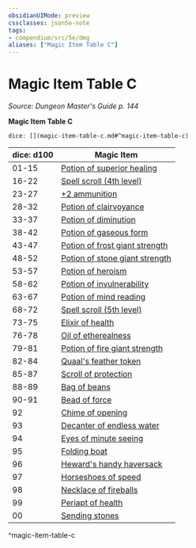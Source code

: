 ```yaml
---
obsidianUIMode: preview
cssclasses: json5e-note
tags:
- compendium/src/5e/dmg
aliases: ["Magic Item Table C"]
---
```

# Magic Item Table C
*Source: Dungeon Master's Guide p. 144* 

**Magic Item Table C**

`dice: [](magic-item-table-c.md#^magic-item-table-c)`

| dice: d100 | Magic Item |
|------------|------------|
| 01-15 | [Potion of superior healing](Mechanics/items/potion-of-superior-healing.md) |
| 16-22 | [Spell scroll (4th level)](Mechanics/items/spell-scroll-4th-level.md) |
| 23-27 | [+2 ammunition](Mechanics/items/2-ammunition.md) |
| 28-32 | [Potion of clairvoyance](Mechanics/items/potion-of-clairvoyance.md) |
| 33-37 | [Potion of diminution](Mechanics/items/potion-of-diminution.md) |
| 38-42 | [Potion of gaseous form](Mechanics/items/potion-of-gaseous-form.md) |
| 43-47 | [Potion of frost giant strength](Mechanics/items/potion-of-frost-giant-strength.md) |
| 48-52 | [Potion of stone giant strength](Mechanics/items/potion-of-stone-giant-strength.md) |
| 53-57 | [Potion of heroism](Mechanics/items/potion-of-heroism.md) |
| 58-62 | [Potion of invulnerability](Mechanics/items/potion-of-invulnerability.md) |
| 63-67 | [Potion of mind reading](Mechanics/items/potion-of-mind-reading.md) |
| 68-72 | [Spell scroll (5th level)](Mechanics/items/spell-scroll-5th-level.md) |
| 73-75 | [Elixir of health](Mechanics/items/elixir-of-health.md) |
| 76-78 | [Oil of etherealness](Mechanics/items/oil-of-etherealness.md) |
| 79-81 | [Potion of fire giant strength](Mechanics/items/potion-of-fire-giant-strength.md) |
| 82-84 | [Quaal's feather token](Mechanics/items/quaals-feather-token-dmg.md) |
| 85-87 | [Scroll of protection](Mechanics/items/scroll-of-protection-dmg.md) |
| 88-89 | [Bag of beans](Mechanics/items/bag-of-beans.md) |
| 90-91 | [Bead of force](Mechanics/items/bead-of-force.md) |
| 92 | [Chime of opening](Mechanics/items/chime-of-opening.md) |
| 93 | [Decanter of endless water](Mechanics/items/decanter-of-endless-water.md) |
| 94 | [Eyes of minute seeing](Mechanics/items/eyes-of-minute-seeing.md) |
| 95 | [Folding boat](Mechanics/items/folding-boat.md) |
| 96 | [Heward's handy haversack](Mechanics/items/hewards-handy-haversack.md) |
| 97 | [Horseshoes of speed](Mechanics/items/horseshoes-of-speed.md) |
| 98 | [Necklace of fireballs](Mechanics/items/necklace-of-fireballs.md) |
| 99 | [Periapt of health](Mechanics/items/periapt-of-health.md) |
| 00 | [Sending stones](Mechanics/items/sending-stones.md) |
^magic-item-table-c